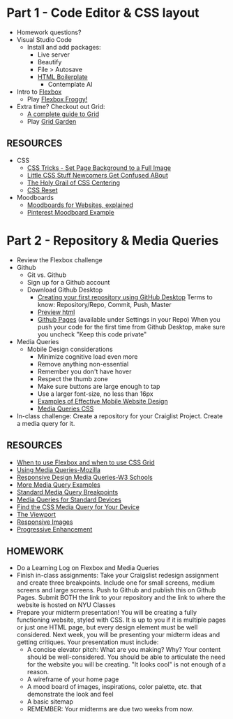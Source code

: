 # Part 1 - Code Editor & CSS layout
* Homework questions?
* Visual Studio Code
  * Install and add packages:
    * Live server
    * Beautify
    * File > Autosave
    * [HTML Boilerplate](https://marketplace.visualstudio.com/items?itemName=sidthesloth.html5-boilerplate)
      * Contemplate AI
* Intro to [Flexbox](https://css-tricks.com/snippets/css/a-guide-to-flexbox/)
  * Play	[Flexbox Froggy!](https://flexboxfroggy.com/)
* Extra time? Checkout out Grid:
  * [A complete guide to Grid](https://css-tricks.com/snippets/css/complete-guide-grid/)
  * Play [Grid Garden](https://codepip.com/games/grid-garden/)
## RESOURCES
* CSS
  * [CSS Tricks - Set Page Background to a Full Image](http://css-tricks.com/perfect-full-page-background-image/)
  * [Little CSS Stuff Newcomers Get Confused ABout](http://css-tricks.com/little-css-stuff-newcomers-get-confused-about/)
  * [The Holy Grail of CSS Centering](http://webdesign.tutsplus.com/tutorials/the-holy-grail-of-css-centering--cms-22114)
  * [CSS Reset](https://meyerweb.com/eric/tools/css/reset/)
* Moodboards
  * [Moodboards for Websites, explained](https://www.smartbugmedia.com/blog/what-is-a-mood-board-and-how-can-it-influence-my-website-design)
  * [Pinterest Moodboard Example](https://www.pinterest.com/pin/331999803756049839/)
# Part 2 - Repository & Media Queries
* Review the Flexbox challenge
* Github
  * Git vs. Github
  * Sign up for a Github account
  * Download Github Desktop
    * [Creating your first repository using GitHub Desktop](https://help.github.com/en/desktop/getting-started-with-github-desktop/creating-your-first-repository-using-github-desktop) Terms to know: Repository/Repo, Commit, Push, Master
    * [Preview html](https://htmlpreview.github.io/?)
    * [Github Pages](https://pages.github.com/) (available under Settings in your Repo)
When you push your code for the first time from Github Desktop, make sure you uncheck "Keep this code private"
* Media Queries
  * Mobile Design considerations
    * Minimize cognitive load even more
    * Remove anything non-essential
    * Remember you don't have hover
    * Respect the thumb zone
    * Make sure buttons are large enough to tap
    * Use a larger font-size, no less than 16px
    * [Examples of Effective Mobile Website Design](https://www.impactbnd.com/examples-of-effective-mobile-website-design)
    * [Media Queries CSS](https://developer.mozilla.org/en-US/docs/Web/CSS/CSS_media_queries/Using_media_queries)
* In-class challenge: Create a repository for your Craiglist Project. Create a media query for it.
## RESOURCES
* [When to use Flexbox and when to use CSS Grid](https://blog.logrocket.com/css-flexbox-vs-css-grid/)
* [Using Media Queries-Mozilla](https://developer.mozilla.org/en-US/docs/Web/CSS/Media_Queries/Using_media_queries)
* [Responsive Design Media Queries-W3 Schools](https://www.w3schools.com/css/css_rwd_mediaqueries.asp)
* [More Media Query Examples](https://www.w3schools.com/css/css3_mediaqueries_ex.asp)
* [Standard Media Query Breakpoints](https://teamtreehouse.com/community/are-there-standard-media-query-break-points)
* [Media Queries for Standard Devices](https://css-tricks.com/snippets/css/media-queries-for-standard-devices/)
* [Find the CSS Media Query for Your Device](http://cssmediaqueries.com/)
* [The Viewport](https://www.w3schools.com/css/css_rwd_viewport.asp)
* [Responsive Images](https://developer.mozilla.org/en-US/docs/Learn/HTML/Multimedia_and_embedding/Responsive_images)
* [Progressive Enhancement](https://www.smashingmagazine.com/2009/04/progressive-enhancement-what-it-is-and-how-to-use-it/)
## HOMEWORK
* Do a Learning Log on Flexbox and Media Queries
* Finish in-class assignments: Take your Craigslist redesign assignment and create three breakpoints. Include one for small screens, medium screens and large screens. Push to Github and publish this on Github Pages. Submit BOTH the link to your repository and the link to where the website is hosted on NYU Classes
* Prepare your midterm presentation! You will be creating a fully functioning website, styled with CSS. It is up to you if it is multiple pages or just one HTML page, but every design element must be well considered. Next week, you will be presenting your midterm ideas and getting critiques. Your presentation must include:
  * A concise elevator pitch: What are you making? Why? Your content should be well-considered. You should be able to articulate the need for the website you will be creating. "It looks cool" is not enough of a reason.
  * A wireframe of your home page
  * A mood board of images, inspirations, color palette, etc. that demonstrate the look and feel
  * A basic sitemap
  * REMEMBER: Your midterms are due two weeks from now.
